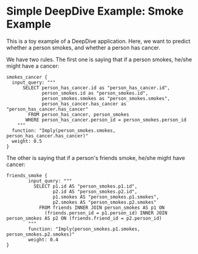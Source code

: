 Simple DeepDive Example: Smoke Example
====

This is a toy example of a DeepDive application. Here, we want to predict whether a person smokes, and whether a person has cancer.

We have two rules. The first one is saying that if a person smokes, he/she might have a cancer:

```
smokes_cancer {
  input_query: """
      SELECT person_has_cancer.id as "person_has_cancer.id",
             person_smokes.id as "person_smokes.id",
             person_smokes.smokes as "person_smokes.smokes",
             person_has_cancer.has_cancer as "person_has_cancer.has_cancer"
        FROM person_has_cancer, person_smokes
       WHERE person_has_cancer.person_id = person_smokes.person_id
    """
  function: "Imply(person_smokes.smokes, person_has_cancer.has_cancer)"
  weight: 0.5
}
```

The other is saying that if a person's friends smoke, he/she might have cancer:

```
friends_smoke {
        input_query: """
          SELECT p1.id AS "person_smokes.p1.id",
                 p2.id AS "person_smokes.p2.id",
                 p1.smokes AS "person_smokes.p1.smokes",
                 p2.smokes AS "person_smokes.p2.smokes"
            FROM friends INNER JOIN person_smokes AS p1 ON
              (friends.person_id = p1.person_id) INNER JOIN person_smokes AS p2 ON (friends.friend_id = p2.person_id)
        """
        function: "Imply(person_smokes.p1.smokes, person_smokes.p2.smokes)"
        weight: 0.4
}
```
